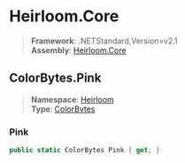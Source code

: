 # Heirloom.Core

> **Framework**: .NETStandard,Version=v2.1  
> **Assembly**: [Heirloom.Core][0]  

## ColorBytes.Pink

> **Namespace**: [Heirloom][0]  
> **Type**: [ColorBytes][1]  

### Pink

```cs
public static ColorBytes Pink { get; }
```

[0]: ../../../Heirloom.Core.md
[1]: ../ColorBytes.md
